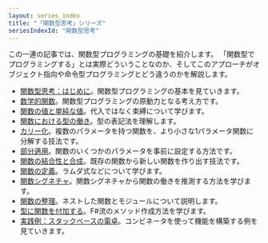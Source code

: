 ```yaml
---
layout: series_index
title: "「関数型思考」シリーズ"
seriesIndexId: "関数型思考"
---
```


この一連の記事では、関数型プログラミングの基礎を紹介します。
「関数型でプログラミングする」とは実際どういうことなのか、そしてこのアプローチがオブジェクト指向や命令型プログラミングとどう違うのかを解説します。

* [関数型思考：はじめに](../posts/thinking-functionally-intro.md)。関数型プログラミングの基本を見ていきます。
* [数学的関数](../posts/mathematical-functions.md)。関数型プログラミングの原動力となる考え方です。
* [関数の値と単純な値](../posts/function-values-and-simple-values.md)。代入ではなく束縛について学びます。
* [関数における型の働き](../posts/how-types-work-with-functions.md)。型の表記法を理解します。
* [カリー化](../posts/currying.md)。複数のパラメータを持つ関数を、より小さな1パラメータ関数に分解する技法です。
* [部分適用](../posts/partial-application.md)。関数のいくつかのパラメータを事前に設定する方法です。
* [関数の結合性と合成](../posts/function-composition.md)。既存の関数から新しい関数を作り出す技法です。
* [関数の定義](../posts/defining-functions.md)。ラムダ式などについて学びます。
* [関数シグネチャ](../posts/function-signatures.md)。関数シグネチャから関数の働きを推測する方法を学びます。
* [関数の整理](../posts/organizing-functions.md)。ネストした関数とモジュールについて説明します。
* [型に関数を付加する](../posts/type-extensions.md)。F#流のメソッド作成方法を学びます。
* [実践例：スタックベースの電卓](../posts/stack-based-calculator.md)。コンビネータを使って機能を構築する例を見ていきます。
